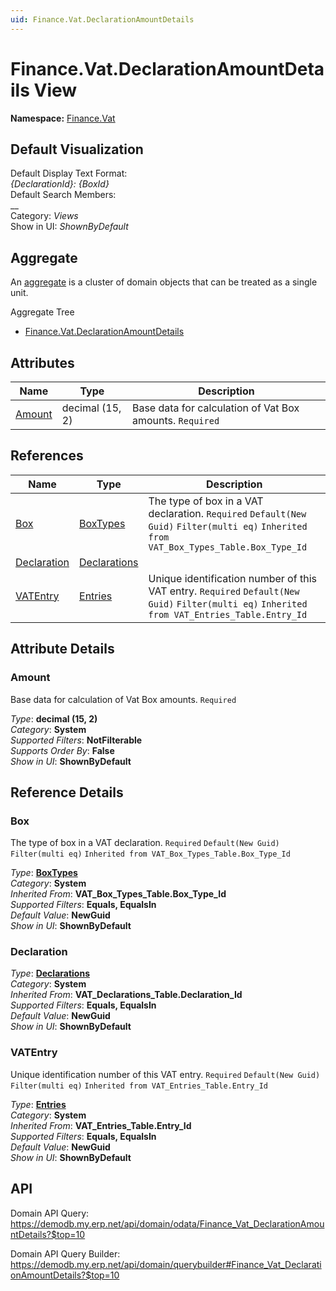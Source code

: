 ```yaml
---
uid: Finance.Vat.DeclarationAmountDetails
---
```

# Finance.Vat.DeclarationAmountDetails View

**Namespace:** [Finance.Vat](Finance.Vat.md)  

## Default Visualization
Default Display Text Format:  
_{DeclarationId}: {BoxId}_  
Default Search Members:  
__  
Category:  _Views_  
Show in UI:  _ShownByDefault_  

## Aggregate
An [aggregate](https://docs.erp.net/tech/advanced/concepts/aggregates.html) is a cluster of domain objects that can be treated as a single unit.  

Aggregate Tree  
* [Finance.Vat.DeclarationAmountDetails](Finance.Vat.DeclarationAmountDetails.md)  

## Attributes

| Name | Type | Description |
| ---- | ---- | --- |
| [Amount](Finance.Vat.DeclarationAmountDetails.md#amount) | decimal (15, 2) | Base data for calculation of Vat Box amounts. `Required` 

## References

| Name | Type | Description |
| ---- | ---- | --- |
| [Box](Finance.Vat.DeclarationAmountDetails.md#box) | [BoxTypes](Finance.Vat.BoxTypes.md) | The type of box in a VAT declaration. `Required` `Default(New Guid)` `Filter(multi eq)` `Inherited from VAT_Box_Types_Table.Box_Type_Id` |
| [Declaration](Finance.Vat.DeclarationAmountDetails.md#declaration) | [Declarations](Finance.Vat.Declarations.md) |  |
| [VATEntry](Finance.Vat.DeclarationAmountDetails.md#vatentry) | [Entries](Finance.Vat.Entries.md) | Unique identification number of this VAT entry. `Required` `Default(New Guid)` `Filter(multi eq)` `Inherited from VAT_Entries_Table.Entry_Id` |


## Attribute Details

### Amount

Base data for calculation of Vat Box amounts. `Required`

_Type_: **decimal (15, 2)**  
_Category_: **System**  
_Supported Filters_: **NotFilterable**  
_Supports Order By_: **False**  
_Show in UI_: **ShownByDefault**  


## Reference Details

### Box

The type of box in a VAT declaration. `Required` `Default(New Guid)` `Filter(multi eq)` `Inherited from VAT_Box_Types_Table.Box_Type_Id`

_Type_: **[BoxTypes](Finance.Vat.BoxTypes.md)**  
_Category_: **System**  
_Inherited From_: **VAT_Box_Types_Table.Box_Type_Id**  
_Supported Filters_: **Equals, EqualsIn**  
_Default Value_: **NewGuid**  
_Show in UI_: **ShownByDefault**  

### Declaration

_Type_: **[Declarations](Finance.Vat.Declarations.md)**  
_Category_: **System**  
_Inherited From_: **VAT_Declarations_Table.Declaration_Id**  
_Supported Filters_: **Equals, EqualsIn**  
_Default Value_: **NewGuid**  
_Show in UI_: **ShownByDefault**  

### VATEntry

Unique identification number of this VAT entry. `Required` `Default(New Guid)` `Filter(multi eq)` `Inherited from VAT_Entries_Table.Entry_Id`

_Type_: **[Entries](Finance.Vat.Entries.md)**  
_Category_: **System**  
_Inherited From_: **VAT_Entries_Table.Entry_Id**  
_Supported Filters_: **Equals, EqualsIn**  
_Default Value_: **NewGuid**  
_Show in UI_: **ShownByDefault**  


## API

Domain API Query:
<https://demodb.my.erp.net/api/domain/odata/Finance_Vat_DeclarationAmountDetails?$top=10>

Domain API Query Builder:
<https://demodb.my.erp.net/api/domain/querybuilder#Finance_Vat_DeclarationAmountDetails?$top=10>

